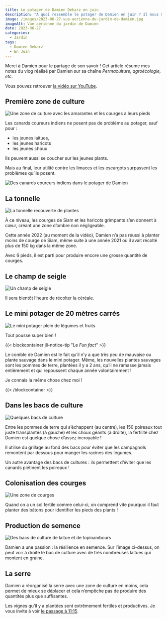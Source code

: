 ```yaml
---
title: Le potager de Damien Dekarz en juin
description: "A quoi ressemble le potager de Damien en juin ? Il nous montre dans cet article."
image: /images/2023-06-27-vue-aerienne-du-jardin-de-damien.jpg
imageAlt: Vue aérienne du jardin de Damien
date: 2023-06-27
categories:
  - Jardin
tags:
  - Damien Dekarz
  - En Juin
---
```


Merci à Damien pour le partage de son savoir ! Cet article résume mes notes du vlog réalisé par Damien sur sa chaîne _Permaculture, agroécologie, etc_.

<!-- more -->

Vous pouvez retrouver [la vidéo sur YouTube](https://www.youtube.com/watch?v=6aS2fXJ6xs8).

## Première zone de culture

![Une zone de culture avec les amarantes et les courges à leurs pieds](images/une-zone-de-culture-avec-les-amarantes-et-les-courges-a-leurs-pieds.jpg 'Crédits : image extraite du vlog de Damien Dekarz')

Les canards coureurs indiens ne posent pas de problème au potager, sauf pour :

- les jeunes laitues,
- les jeunes haricots
- les jeunes choux

Ils peuvent aussi se coucher sur les jeunes plants.

Mais au final, leur utilité contre les limaces et les escargots surpassent les problèmes qu’ils posent.

![Des canards coureurs indiens dans le potager de Damien](images/des-canards-coureux-indiens-dans-le-potager-de-damien.jpg 'Crédits : image extraite du vlog de Damien Dekarz')

## La tonnelle

![La tonnelle recouverte de plantes](images/la-tonnelle-recouverte-de-plantes.jpg 'Crédits : image extraite du vlog de Damien Dekarz')

À ce niveau, les courges de Siam et les haricots grimpants s’en donnent à cœur, créant une zone d’ombre non négligeable.

Cette année 2022 (au moment de la vidéo), Damien n’a pas réussi à planter moins de courge de Siam, même suite à une année 2021 où il avait récolté plus de 150 kg dans la même zone.

Avec 6 pieds, il est parti pour produire encore une grosse quantité de courges.

## Le champ de seigle

![Un champ de seigle](images/un-champ-de-seigle.jpg 'Crédits : image extraite du vlog de Damien Dekarz')

Il sera bientôt l’heure de récolter la céréale.

## Le mini potager de 20 mètres carrés

![Le mini potager plein de légumes et fruits](images/la-mini-potager-plein-de-legumes-et-fruits.jpg 'Crédits : image extraite du vlog de Damien Dekarz')

Tout pousse super bien !

{{< blockcontainer jli-notice-tip "Le <em>Fun fact</em>" >}}

Le comble de Damien est le fait qu’il n’y a que très peu de mauvaise ou plante sauvage dans le mini potager. Même, les nouvelles plantes sauvages sont les pommes de terre, plantées il y a 2 ans, qu’il ne ramasse jamais entièrement et qui repoussent chaque année volontairement !

Je connais la même chose chez moi !

{{< /blockcontainer >}}

## Dans les bacs de culture

![Quelques bacs de culture](images/quelques-bacs-de-culture.jpg 'Crédits : image extraite du vlog de Damien Dekarz')

Entre les pommes de terre qui s’échappent (au centre), les 150 poireaux tout juste transplantés (à gauche) et les choux géants (à droite), la fertilité chez Damien est quelque chose d’assez incroyable !

Il utilise du grillage au fond des bacs pour éviter que les campagnols remontent par dessous pour manger les racines des légumes.

Un autre avantage des bacs de cultures : ils permettent d’éviter que les canards piétinent les poireaux !

## Colonisation des courges

![Une zone de courges](images/une-zone-de-courges.jpg 'Crédits : image extraite du vlog de Damien Dekarz')

Quand on a un sol fertile comme celui-ci, on comprend vite pourquoi il faut planter des bâtons pour identifier les pieds des plants !

## Production de semence

![Des bacs de culture de laitue et de topinambours](images/des-bacs-de-culture-de-laitue-et-de-topinambours.jpg 'Crédits : image extraite du vlog de Damien Dekarz')

Damien a une passion : la résilience en semence. Sur l’image ci-dessus, on peut voir à droite le bac de culture avec de très nombreuses laitues qui montent en graine.

## La serre

Damien a réorganisé la serre avec une zone de culture en moins, cela permet de mieux se déplacer et cela n’empêche pas de produire des quantités plus que suffisantes.

Les vignes qu’il y a plantées sont extrêmement fertiles et productives. Je vous invite à voir [le passage à 11:15](https://youtu.be/6aS2fXJ6xs8?t=675).
